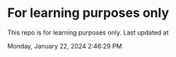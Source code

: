 # For learning purposes only
This repo is for learning purposes only.
Last updated at

Monday, January 22, 2024 2:46:29 PM

